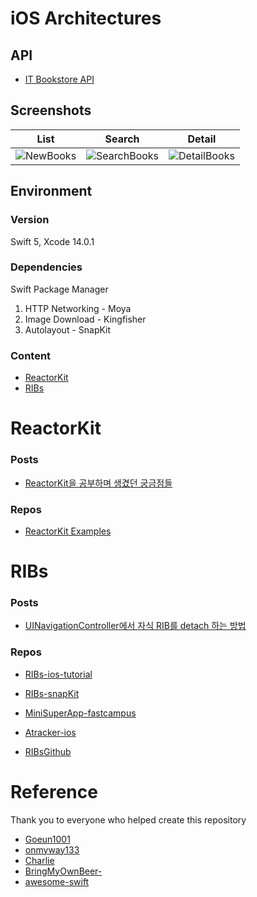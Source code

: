 # iOS Architectures



## API

- [IT Bookstore API](https://api.itbook.store)



## Screenshots

|                             List                             |                            Search                            |                            Detail                            |
| :----------------------------------------------------------: | :----------------------------------------------------------: | :----------------------------------------------------------: |
| ![NewBooks](https://user-images.githubusercontent.com/54608828/232403849-1eb199a5-a31e-4ae3-83eb-b2b3ac968d24.png) | ![SearchBooks](https://user-images.githubusercontent.com/54608828/232403967-9fede8cd-e9bf-4a4d-9985-d2d8dd1675af.png) | ![DetailBooks](https://user-images.githubusercontent.com/54608828/232404080-dd81437a-fbc1-46d9-b63e-a6ddc235ca89.png) |



## Environment

### Version
Swift 5, Xcode 14.0.1



### Dependencies

Swift Package Manager

1. HTTP Networking - Moya
2. Image Download - Kingfisher
3. Autolayout - SnapKit



### Content

- [ReactorKit](#reactorkit)
- [RIBs](#ribs)



# ReactorKit

### Posts

- [ReactorKit을 공부하며 생겼던 궁금점들](https://textobey.github.io/ios/reactor-kit-qa/)



### Repos

- [ReactorKit Examples](https://github.com/ReactorKit/ReactorKit#examples)



# RIBs

### Posts

- [UINavigationController에서 자식 RIB를 detach 하는 방법](https://textobey.github.io/ios/how-to-detach-child-when-popviewcontroller/)

### Repos

- [RIBs-ios-tutorial](https://github.com/uber/RIBs/tree/main/ios/tutorials)

- [RIBs-snapKit](https://github.com/Goeun1001/ios-architectures/tree/master/RIBs-snapKit)
- [MiniSuperApp-fastcampus](https://github.com/nsoojin/MiniSuperApp-fastcampus)
- [Atracker-ios](https://github.com/mooyoung2309/atracker-iOS.git)
- [RIBsGithub](https://github.com/OhKanghoon/RIBsGithub.git)


# Reference
Thank you to everyone who helped create this repository  

- [Goeun1001](https://github.com/Goeun1001/ios-architectures)
- [onmyway133](https://github.com/onmyway133/awesome-ios-architecture)
- [Charlie](https://github.com/exponentChoi)
- [BringMyOwnBeer-](https://github.com/fimuxd/BringMyOwnBeer-)
- [awesome-swift](https://github.com/matteocrippa/awesome-swift)
